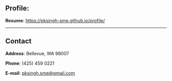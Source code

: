 ## Profile:
**Resume**: https://pksingh-sme.github.io/profile/

---

## Contact
**Address**: Bellevue, WA 98007

**Phone**: (425) 459 0221

**E-mail**: pksingh.sme@gmail.com
